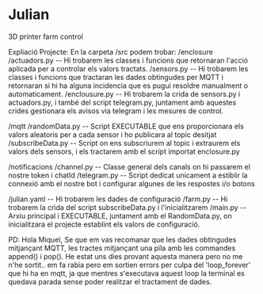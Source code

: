 # Julian
3D printer farm control

Expliació Projecte:
En la carpeta /src podem trobar:
  /enclosure
    /actuadors.py -- Hi trobarem les classes i funcions que retornaran l'acció aplicada per a controlar els valors tractats.
    /sensors.py  -- Hi trobarem les classes i funcions que tractaran les dades obtingudes per MQTT i retornaran si hi ha alguna incidencia que es pugui resoldre    manualment o automaticament.
    /enclousure.py -- Hi trobarem la crida de sensors.py i actuadors.py, i també del script telegram.py, juntament amb aquestes crides gestionara els avisos via telegram i les mesures de control.
  
  /mqtt
    /randomData.py -- Script EXECUTABLE que ens proporcionara els valors aleatoris per a cada sensor i ho publicara al topic desitjat
    /subscribeData.py -- Script on ens subscriurem al topic i extraurem els valors dels sensors, i els tractarem amb el script importat enclosure.py
  
  /notificacions
    /channel.py -- Classe general dels canals on hi passarem el nostre token i chatId
    /telegram.py -- Script dedicat unicament a estiblir la connexió amb el nostre bot i configurar algunes de les respostes i/o botons
  
  /julian.yaml -- Hi trobarem les dades de configuració
  /farm.py -- Hi trobarem la crida del script subscribeData.py i l'inicialitzarem
  /main.py -- Arxiu principal i EXECUTABLE, juntament amb el RandomData.py, on inicialitzara el projecte establint els valors de configuració. 
  
  
PD: Hola Miquel, 
Se que em vas recomanar que les dades obtingudes mitjançant MQTT, les tractes mitjançant una pila amb les commandes append() i pop(). He estat uns dies provant aquesta manera pero no me n'he sortit.. em fa rabia pero em sortien errors per culpa del 'loop_forever' que hi ha en mqtt, ja que mentres s'executava aquest loop la terminal es quedava parada sense poder realitzar el tractament de dades. 

